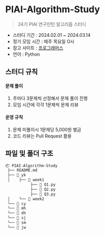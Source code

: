 # PIAI-Algorithm-Study

> 24기 PIAI 연구인턴 알고리즘 스터디 

- 스터디 기간 : 2024.02.01 ~ 2024.03.14
- 정기 모임 시간 : 매주 목요일 O시
- 참고 사이트 : [프로그래머스](https://programmers.co.kr/learn/challenges)
- 언어 : Python

## 스터디 규칙

#### 문제 풀이

1. 주마다 3문제씩 선정해서 문제 풀이 진행
2. 모임 시간에 각각 1문제씩 문제 리뷰

#### 운영 규칙

1. 문제 미풀이시 1문제당 5,000원 벌금
2. 코드 리뷰는 Pull Request 활용 

## 파일 및 폴더 구조

```tex
📦 PIAI-Algorithm-Study
 ├── README.md
 ├── 📁 yk
 │    ├── 📁 week1
           ├── 📄 Q1.py
           ├── 📄 Q2.py
           ├── 📄 Q3.py
 │    └── 📁 week2
 └── 📁 cy
 └── 📁 mh
 └── 📁 dh
 └── 📁 sj
 └── 📁 sm
 └── 📁 jw

